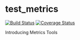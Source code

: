 # test_metrics

[![Build Status](https://travis-ci.org/10FI1/test_travis.svg?branch=master)](https://travis-ci.org/10FI1/test_travis)
[![Coverage Status](https://coveralls.io/repos/github/10FI1/test_travis/badge.svg?branch=master)](https://coveralls.io/github/10FI1/test_travis?branch=master)

Introducing Metrics Tools
